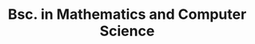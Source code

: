 ---
title: "Bsc. in Mathematics and Computer Science"
institution: Multimedia University of Kenya
image: "./mmu.gif"
dateCompleted: "2017-10-01"
url: https://www.mmu.ac.ke/
---